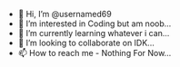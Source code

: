 - 👋 Hi, I’m @usernamed69
- 👀 I’m interested in Coding but am noob...
- 🌱 I’m currently learning whatever i can...
- 💞️ I’m looking to collaborate on IDK...
- 📫 How to reach me - Nothing For Now...

<!---
usernamed69/usernamed69 is a ✨ special ✨ repository because its `README.md` (this file) appears on your GitHub profile.
You can click the Preview link to take a look at your changes.
--->
